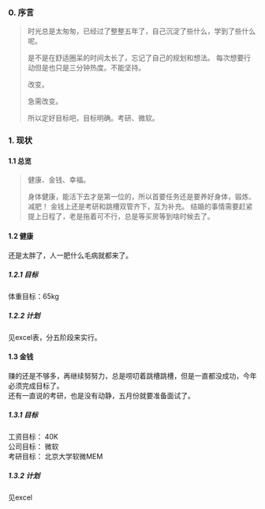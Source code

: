 ### 0. 序言
> 时光总是太匆匆，已经过了整整五年了，自己沉淀了些什么，学到了些什么呢。
> 
> 是不是在舒适圈呆的时间太长了，忘记了自己的规划和想法。
> 每次想要行动但是也只是三分钟热度。不能坚持。
> 
> 改变。
> 
> 急需改变。
> 
> 所以定好目标吧，目标明确。考研、微软。

### 1. 现状
#### 1.1 总览
> 健康、金钱、幸福。
> 
> 身体健康，能活下去才是第一位的，所以首要任务还是要养好身体，锻炼、减肥！
> 金钱上还是考研和跳槽双管齐下，互为补充。
> 结婚的事情需要赶紧提上日程了，老是拖着可不行，总是等买房等到啥时候去了。

#### 1.2 健康
还是太胖了，人一肥什么毛病就都来了。
##### 1.2.1 目标
体重目标：65kg

##### 1.2.2 计划
见excel表，分五阶段来实行。

#### 1.3 金钱
赚的还是不够多，再继续努努力，总是唠叨着跳槽跳槽，但是一直都没成功，今年必须完成目标了。  
还有一直说的考研，也是没有动静，五月份就要准备面试了。

##### 1.3.1 目标
工资目标： 40K  
公司目标： 微软  
考研目标： 北京大学软微MEM  

##### 1.3.2 计划
见excel




























